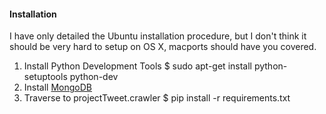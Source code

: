 #### Installation

I have only detailed the Ubuntu installation procedure, but I don't think it
should be very hard to setup on OS X, macports should have you covered.

1. Install Python Development Tools
$ sudo apt-get install python-setuptools python-dev
1. Install [MongoDB](http://docs.mongodb.org/manual/tutorial/install-mongodb-on-ubuntu/)
1. Traverse to projectTweet.crawler
$ pip install -r requirements.txt 
